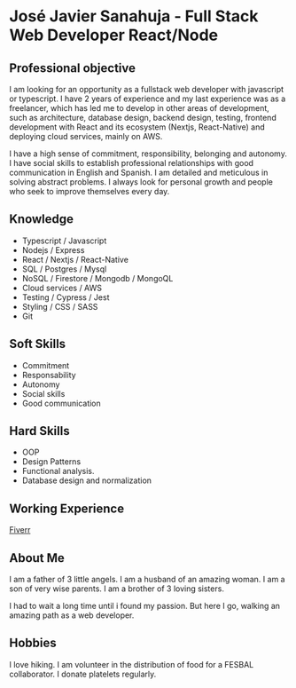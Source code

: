 

   <h1> 
      José Javier Sanahuja - Full Stack Web Developer React/Node
   </h1> 

## Professional objective

I am looking for an opportunity as a fullstack web developer with javascript or typescript. I have 2 years of experience and my last experience was as a freelancer, which has led me to develop in other areas of development, such as architecture, database design, backend design, testing, frontend development with React and its ecosystem (Nextjs, React-Native) and deploying cloud services, mainly on AWS.

I have a high sense of commitment, responsibility, belonging and autonomy. I have social skills to establish professional relationships with good communication in English and Spanish. I am detailed and meticulous in solving abstract problems. I always look for personal growth and people who seek to improve themselves every day.

 ## Knowledge 
  
 * Typescript / Javascript
 * Nodejs / Express
 * React / Nextjs / React-Native
 * SQL / Postgres / Mysql
 * NoSQL / Firestore / Mongodb / MongoQL
 * Cloud services / AWS
 * Testing / Cypress / Jest
 * Styling / CSS / SASS
 * Git

 ## Soft Skills
  
 - Commitment
 - Responsability
 - Autonomy
 - Social skills
 - Good communication
 
 ## Hard Skills
 
 - OOP
 - Design Patterns
 - Functional analysis.
 - Database design and normalization
  
 ## Working Experience 
  
 [Fiverr](https://fiverr.com/JoseJSanahuja)
  
 ## About Me
  
 I am a father of 3 little angels. I am a husband of an amazing woman. I am a son of very wise parents. I am a brother of 3 loving sisters.
 
 I had to wait a long time until i found my passion. But here I go, walking an amazing path as a web developer.
 
 ## Hobbies
  
 I love hiking. I am volunteer in the distribution of food for a FESBAL collaborator. I donate platelets regularly.


<!---
josejaviersanahuja/josejaviersanahuja is a ✨ special ✨ repository because its `README.md` (this file) appears on your GitHub profile.
You can click the Preview link to take a look at your changes.
--->

